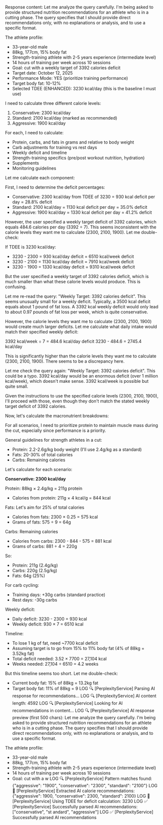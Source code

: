  Response content: <think>
Let me analyze the query carefully. I'm being asked to provide structured nutrition recommendations for an athlete who is in a cutting phase. The query specifies that I should 
provide direct recommendations only, with no explanations or analysis, and to use a specific format.

The athlete profile:
- 33-year-old male
- 88kg, 177cm, 15% body fat
- Strength-training athlete with 2-5 years experience (intermediate level)
- 14 hours of training per week across 10 sessions
- Goal: cut with a weekly target of 3392 calories deficit
- Target date: October 12, 2025
- Performance Mode: YES (prioritize training performance)
- Target body fat: 10-12%
- Selected TDEE (ENHANCED): 3230 kcal/day (this is the baseline I must use)

I need to calculate three different calorie levels:
1. Conservative: 2300 kcal/day
2. Standard: 2100 kcal/day (marked as recommended)
3. Aggressive: 1900 kcal/day

For each, I need to calculate:
- Protein, carbs, and fats in grams and relative to body weight
- Carb adjustments for training vs rest days
- Weekly deficit and timeline
- Strength-training specifics (pre/post workout nutrition, hydration)
- Supplements
- Monitoring guidelines

Let me calculate each component:

First, I need to determine the deficit percentages:
- Conservative: 2300 kcal/day from TDEE of 3230 = 930 kcal deficit per day = 28.8% deficit
- Standard: 2100 kcal/day = 1130 kcal deficit per day = 35.0% deficit
- Aggressive: 1900 kcal/day = 1330 kcal deficit per day = 41.2% deficit

However, the user specified a weekly target deficit of 3392 calories, which equals 484.6 calories per day (3392 ÷ 7). This seems inconsistent with the calorie levels they want 
me to calculate (2300, 2100, 1900). Let me double-check:

If TDEE is 3230 kcal/day:
- 3230 - 2300 = 930 kcal/day deficit = 6510 kcal/week deficit
- 3230 - 2100 = 1130 kcal/day deficit = 7910 kcal/week deficit
- 3230 - 1900 = 1330 kcal/day deficit = 9310 kcal/week deficit

But the user specified a weekly target of 3392 calories deficit, which is much smaller than what these calorie levels would produce. This is confusing.

Let me re-read the query: "Weekly Target: 3392 calories deficit". This seems unusually small for a weekly deficit. Typically, a 3500 kcal deficit equals about 1 pound of fat loss. A 3392 kcal weekly deficit would only lead to about 0.97 pounds of fat loss per week, which is quite conservative.

However, the calorie levels they want me to calculate (2300, 2100, 1900) would create much larger deficits. Let me calculate what daily intake would match their specified weekly deficit:

3392 kcal/week ÷ 7 = 484.6 kcal/day deficit
3230 - 484.6 = 2745.4 kcal/day

This is significantly higher than the calorie levels they want me to calculate (2300, 2100, 1900). There seems to be a discrepancy here.

Let me check the query again: "Weekly Target: 3392 calories deficit". This could be a typo. 3392 kcal/day would be an enormous deficit (over 1 million kcal/week), which doesn't make sense. 3392 kcal/week is possible but quite small.

Given the instructions to use the specified calorie levels (2300, 2100, 1900), I'll proceed with those, even though they don't match the stated weekly target deficit of 3392 calories.

Now, let's calculate the macronutrient breakdowns:

For all scenarios, I need to prioritize protein to maintain muscle mass during the cut, 
especially since performance is a priority.

General guidelines for strength athletes in a cut:
- Protein: 2.2-2.6g/kg body weight (I'll use 2.4g/kg as a standard)
- Fats: 20-30% of total calories
- Carbs: Remaining calories

Let's calculate for each scenario:

**Conservative: 2300 kcal/day**

Protein: 88kg × 2.4g/kg = 211g protein
- Calories from protein: 211g × 4 kcal/g = 844 kcal

Fats: Let's aim for 25% of total calories
- Calories from fats: 2300 × 0.25 = 575 kcal
- Grams of fats: 575 ÷ 9 = 64g

Carbs: Remaining calories
- Calories from carbs: 2300 - 844 - 575 = 881 kcal
- Grams of carbs: 881 ÷ 4 = 220g

So:
- Protein: 211g (2.4g/kg)
- Carbs: 220g (2.5g/kg)
- Fats: 64g (25%)

For carb cycling:
- Training days: +30g carbs (standard practice)
- Rest days: -30g carbs

Weekly deficit:
- Daily deficit: 3230 - 2300 = 930 kcal
- Weekly deficit: 930 × 7 = 6510 kcal

Timeline:
- To lose 1 kg of fat, need ~7700 kcal deficit
- Assuming target is to go from 15% to 11% body fat (4% of 88kg = 3.52kg fat)
- Total deficit needed: 3.52 × 7700 = 27,104 kcal
- Weeks needed: 27,104 ÷ 6510 = 4.2 weeks

But this timeline seems too short. Let me double-check:
- Current body fat: 15% of 88kg = 13.2kg fat
- Target body fat: 11% of 88kg = 9
 LOG  🔍 [PerplexityService] Parsing AI response for recommendations...
 LOG  🔍 [PerplexityService] AI content length: 4592
 LOG  🔍 [PerplexityService] Looking for AI recommendations in content...
 LOG  🔍 [PerplexityService] AI response preview (first 500 chars): <think>
Let me analyze the query carefully. I'm being asked to provide structured nutrition recommendations for an athlete who is in a cutting phase. The query specifies that I should 
provide direct recommendations only, with no explanations or analysis, and to use a specific format.

The athlete profile:
- 33-year-old male
- 88kg, 177cm, 15% body fat
- Strength-training athlete with 2-5 years experience (intermediate level)
- 14 hours of training per week across 10 sessions
- Goal: cut with a w
 LOG  🔍 [PerplexityService] Pattern matches found: {"aggressive": "1900", "conservative": "2300", "standard": "2100"}
 LOG  🎯 [PerplexityService] Extracted AI calorie recommendations: {"aggressive": 1900, 
"conservative": 2300, "standard": 2100}
 LOG  🔢 [PerplexityService] Using TDEE for deficit calculation: 3230
 LOG  ✅ [PerplexityService] Successfully parsed AI recommendations: ["conservative", "st
andard", "aggressive"]
 LOG  ✅ [PerplexityService] Successfully parsed AI recommendations
